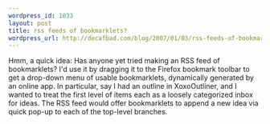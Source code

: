 ```yaml
--- 
wordpress_id: 1033
layout: post
title: rss feeds of bookmarklets?
wordpress_url: http://decafbad.com/blog/2007/01/03/rss-feeds-of-bookmarklets
---
```

Hmm, a quick idea:  Has anyone yet tried making an RSS feed of bookmarklets?  I'd use it by dragging it to the Firefox bookmark toolbar to get a drop-down menu of usable bookmarklets, dynamically generated by an online app.  In particular, say I had an outline in XoxoOutliner, and I wanted to treat the first level of items each as a loosely categorized inbox for ideas.  The RSS feed would offer bookmarklets to append a new idea via quick pop-up to each of the top-level branches.
